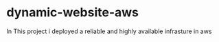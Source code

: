 # dynamic-website-aws

In This project i deployed a reliable and highly available infrasture in aws
